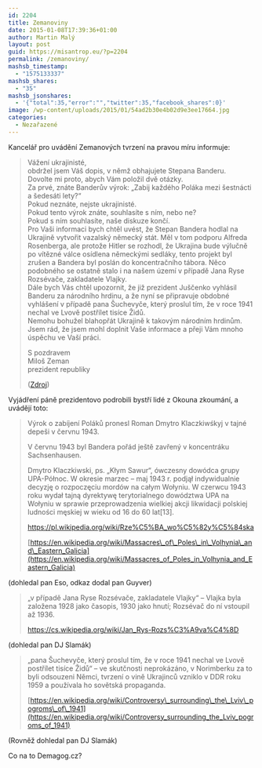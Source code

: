 ```yaml
---
id: 2204
title: Zemanoviny
date: 2015-01-08T17:39:36+01:00
author: Martin Malý
layout: post
guid: https://misantrop.eu/?p=2204
permalink: /zemanoviny/
mashsb_timestamp:
  - "1575133337"
mashsb_shares:
  - "35"
mashsb_jsonshares:
  - '{"total":35,"error":"","twitter":35,"facebook_shares":0}'
image: /wp-content/uploads/2015/01/54ad2b30e4b02d9e3ee17664.jpg
categories:
  - Nezařazené
---
```

Kancelář pro uvádění Zemanových tvrzení na pravou míru informuje:

<!--more-->

> Vážení ukrajinisté,  
> obdržel jsem Váš dopis, v němž obhajujete Stepana Banderu.  
> Dovolte mi proto, abych Vám položil dvě otázky.  
> Za prvé, znáte Banderův výrok: „Zabij každého Poláka mezi šestnácti a šedesáti lety?“  
> Pokud neznáte, nejste ukrajinisté.  
> Pokud tento výrok znáte, souhlasíte s ním, nebo ne?  
> Pokud s ním souhlasíte, naše diskuze končí.  
> Pro Vaši informaci bych chtěl uvést, že Stepan Bandera hodlal na Ukrajině vytvořit vazalský německý stát. Měl v tom podporu Alfreda Rosenberga, ale protože Hitler se rozhodl, že Ukrajina bude výlučně po vítězné válce osídlena německými sedláky, tento projekt byl zrušen a Bandera byl poslán do koncentračního tábora. Něco podobného se ostatně stalo i na našem území v případě Jana Ryse Rozsévače, zakladatele Vlajky.  
> Dále bych Vás chtěl upozornit, že již prezident Juščenko vyhlásil Banderu za národního hrdinu, a že nyní se připravuje obdobné vyhlášení v případě pana Šuchevyče, který proslul tím, že v roce 1941 nechal ve Lvově postřílet tisíce Židů.  
> Nemohu bohužel blahopřát Ukrajině k takovým národním hrdinům.  
> Jsem rád, že jsem mohl doplnit Vaše informace a přeji Vám mnoho úspěchu ve Vaší práci.
> 
> S pozdravem  
> Miloš Zeman  
> prezident republiky
> 
> ([Zdroj](https://www.parlamentnilisty.cz/arena/monitor/Zeman-se-verejne-vysmal-ukrajinistum-kteri-protestovali-proti-tomu-co-rekl-o-Banderovi-353366))

Vyjádření páně prezidentovo podrobili bystří lidé z Okouna zkoumání, a uvádějí toto:

> Výrok o zabíjení Poláků pronesl Roman Dmytro Klaczkiwśkyj v tajné depeši v červnu 1943.
> 
> V červnu 1943 byl Bandera pořád ještě zavřený v koncentráku Sachsenhausen.
> 
> Dmytro Klaczkiwski, ps. &#8222;Kłym Sawur&#8220;, ówczesny dowódca grupy UPA-Północ. W okresie marzec &#8211; maj 1943 r. podjął indywidualnie decyzję o rozpoczęciu mordów na całym Wołyniu. W czerwcu 1943 roku wydał tajną dyrektywę terytorialnego dowództwa UPA na Wołyniu w sprawie przeprowadzenia wielkiej akcji likwidacji polskiej ludności męskiej w wieku od 16 do 60 lat[13].
> 
> <https://pl.wikipedia.org/wiki/Rze%C5%BA_wo%C5%82y%C5%84ska>
> 
> [https://en.wikipedia.org/wiki/Massacres\_of\_Poles\_in\_Volhynia\_and\_Eastern_Galicia](https://en.wikipedia.org/wiki/Massacres_of_Poles_in_Volhynia_and_Eastern_Galicia)

(dohledal pan Eso, odkaz dodal pan Guyver)

> &#8222;v případě Jana Ryse Rozsévače, zakladatele Vlajky&#8220; &#8211; Vlajka byla založena 1928 jako časopis, 1930 jako hnutí; Rozsévač do ní vstoupil až 1936.
> 
> <https://cs.wikipedia.org/wiki/Jan_Rys-Rozs%C3%A9va%C4%8D>

(dohledal pan DJ Slamák)

> &#8222;pana Šuchevyče, který proslul tím, že v roce 1941 nechal ve Lvově postřílet tisíce Židů&#8220; &#8211; ve skutčnosti neprokázáno, v Norimberku za to byli odsouzeni Němci, tvrzení o vině Ukrajinců vzniklo v DDR roku 1959 a používala ho sovětská propaganda.
> 
> [https://en.wikipedia.org/wiki/Controversy\_surrounding\_the\_Lviv\_pogroms\_of\_1941](https://en.wikipedia.org/wiki/Controversy_surrounding_the_Lviv_pogroms_of_1941)

(Rovněž dohledal pan DJ Slamák)

Co na to Demagog.cz?
